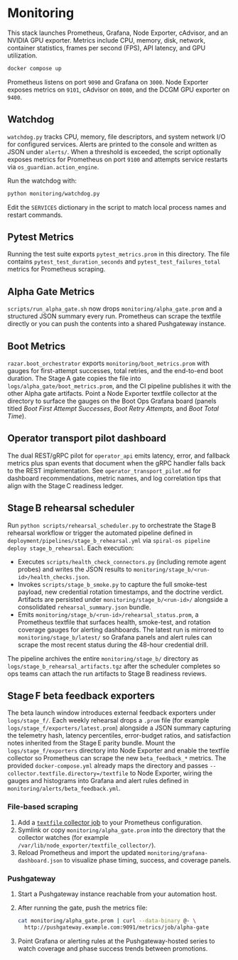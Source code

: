 # Monitoring

This stack launches Prometheus, Grafana, Node Exporter, cAdvisor, and an
NVIDIA GPU exporter. Metrics include CPU, memory, disk, network, container
statistics, frames per second (FPS), API latency, and GPU utilization.

```bash
docker compose up
```

Prometheus listens on port `9090` and Grafana on `3000`. Node Exporter exposes
metrics on `9101`, cAdvisor on `8080`, and the DCGM GPU exporter on `9400`.

## Watchdog

`watchdog.py` tracks CPU, memory, file descriptors, and system network I/O for
configured services. Alerts are printed to the console and written as JSON
under `alerts/`. When a threshold is exceeded, the script optionally exposes
metrics for Prometheus on port `9100` and attempts service restarts via
`os_guardian.action_engine`.

Run the watchdog with:

```bash
python monitoring/watchdog.py
```

Edit the `SERVICES` dictionary in the script to match local process names and
restart commands.

## Pytest Metrics

Running the test suite exports `pytest_metrics.prom` in this directory.  The file
contains `pytest_test_duration_seconds` and `pytest_test_failures_total` metrics
for Prometheus scraping.

## Alpha Gate Metrics

`scripts/run_alpha_gate.sh` now drops `monitoring/alpha_gate.prom` and a
structured JSON summary every run. Prometheus can scrape the textfile directly
or you can push the contents into a shared Pushgateway instance.

## Boot Metrics

`razar.boot_orchestrator` exports `monitoring/boot_metrics.prom` with gauges for
first-attempt successes, total retries, and the end-to-end boot duration. The
Stage A gate copies the file into `logs/alpha_gate/boot_metrics.prom`, and the
CI pipeline publishes it with the other Alpha gate artifacts. Point a Node
Exporter textfile collector at the directory to surface the gauges on the Boot
Ops Grafana board (panels titled *Boot First Attempt Successes*, *Boot Retry
Attempts*, and *Boot Total Time*).

## Operator transport pilot dashboard

The dual REST/gRPC pilot for `operator_api` emits latency, error, and fallback
metrics plus span events that document when the gRPC handler falls back to the
REST implementation. See `operator_transport_pilot.md` for dashboard
recommendations, metric names, and log correlation tips that align with the
Stage C readiness ledger.

## Stage B rehearsal scheduler

Run `python scripts/rehearsal_scheduler.py` to orchestrate the Stage B rehearsal
workflow or trigger the automated pipeline defined in
`deployment/pipelines/stage_b_rehearsal.yml` via
`spiral-os pipeline deploy stage_b_rehearsal`. Each execution:

- Executes `scripts/health_check_connectors.py` (including remote agent probes)
  and writes the JSON results to
  `monitoring/stage_b/<run-id>/health_checks.json`.
- Invokes `scripts/stage_b_smoke.py` to capture the full smoke-test payload,
  new credential rotation timestamps, and the doctrine verdict. Artifacts are
  persisted under `monitoring/stage_b/<run-id>/` alongside a consolidated
  `rehearsal_summary.json` bundle.
- Emits `monitoring/stage_b/<run-id>/rehearsal_status.prom`, a Prometheus
  textfile that surfaces health, smoke-test, and rotation coverage gauges for
  alerting dashboards. The latest run is mirrored to
  `monitoring/stage_b/latest/` so Grafana panels and alert rules can scrape the
  most recent status during the 48-hour credential drill.

The pipeline archives the entire `monitoring/stage_b/` directory as
`logs/stage_b_rehearsal_artifacts.tgz` after the scheduler completes so ops
teams can attach the run artifacts to Stage B readiness reviews.

## Stage F beta feedback exporters

The beta launch window introduces external feedback exporters under
`logs/stage_f/`. Each weekly rehearsal drops a `.prom` file (for example
`logs/stage_f/exporters/latest.prom`) alongside a JSON summary capturing the
telemetry hash, latency percentiles, error-budget ratios, and satisfaction
notes inherited from the Stage E parity bundle. Mount the `logs/stage_f/exporters`
directory into Node Exporter and enable the textfile collector so Prometheus can
scrape the new `beta_feedback_*` metrics. The provided `docker-compose.yml`
already maps the directory and passes `--collector.textfile.directory=/textfile`
to Node Exporter, wiring the gauges and histograms into Grafana and alert rules
defined in `monitoring/alerts/beta_feedback.yml`.

### File-based scraping

1. Add a [`textfile` collector job](https://prometheus.io/docs/instrumenting/writing_exporters/#textfile-collector)
   to your Prometheus configuration.
2. Symlink or copy `monitoring/alpha_gate.prom` into the directory that the
   collector watches (for example `/var/lib/node_exporter/textfile_collector/`).
3. Reload Prometheus and import the updated `monitoring/grafana-dashboard.json`
   to visualize phase timing, success, and coverage panels.

### Pushgateway

1. Start a Pushgateway instance reachable from your automation host.
2. After running the gate, push the metrics file:

   ```bash
   cat monitoring/alpha_gate.prom | curl --data-binary @- \
     http://pushgateway.example.com:9091/metrics/job/alpha-gate
   ```

3. Point Grafana or alerting rules at the Pushgateway-hosted series to watch
   coverage and phase success trends between promotions.
